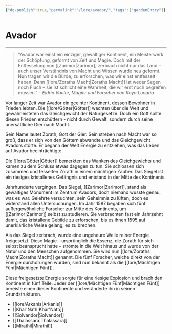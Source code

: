 ```yaml
---
{"dg-publish":true,"permalink":"/lore/avador/","tags":["gardenEntry"]}
---
```


# Avador
---
>"Avador war einst ein einziger, gewaltiger Kontinent, ein Meisterwerk der Schöpfung, geformt von Zeit und Magie. Doch mit der Entfesselung von [[Zarimor\|Zarimor]] zerbrach nicht nur das Land – auch unser Verständnis von Macht und Wissen wurde neu geformt. Nun tragen wir die Bürde, zu erforschen, was wir einst entfesselt haben. Denn [[lore/Zoraths Macht\|Zoraths Macht]] ist weder Segen noch Fluch – sie ist schlicht eine Wahrheit, die wir erst noch begreifen müssen." - *Eldrin Vaelor, Magier und Forscher von Raya Lucaria*

Vor langer Zeit war Avador ein geeinter Kontinent, dessen Bewohner in Frieden lebten. Die [[lore/Götter\|Götter]] wachten über die Welt und gewährleisteten das Gleichgewicht der Naturgesetze. Doch ein Gott sollte diesen Frieden erschüttern - nicht durch Gewalt, sondern durch seine unersättliche Gier nach Macht.

Sein Name lautet Zorath, Gott der Gier. Sein streben nach Macht war so groß, dass er sich von den Göttern abwandte und das Gleichgewicht Avadors störte. Er begann der Welt Energie zu entziehen, was das Leben auf Avador beeinträchtigte.

Die [[lore/Götter\|Götter]] bemerkten das Wanken des Gleichgewichts und kamen zu dem Schluss etwas dagegen zu tun. Sie schlossen sich zusammen und fesselten Zorath in einem mächtigen Zauber. Das Siegel ist ein riesiges kristallenes Gefängnis und entstand in der Mitte des Kontinents.

Jahrhunderte vergingen. Das Siegel, [[Zarimor\|Zarimor]], stand als gewaltiges Monument im Zentrum Avadors, doch niemand wusste genau, was es war. Gelehrte versuchten, sein Geheimnis zu lüften, doch es widerstand allen Untersuchungen. Im Jahr 1587 begaben sich fünf außergewöhnliche Forscher zur Mitte des Kontinents, um [[Zarimor\|Zarimor]] selbst zu studieren. Sie verbrachten fast ein Jahrzehnt damit, das kristallene Gebilde zu erforschen, bis es ihnen 1595 auf unerklärliche Weise gelang, es zu brechen.

Als das Siegel zerbrach, wurde eine ungeheure Welle reiner Energie freigesetzt. Diese Magie – ursprünglich die Essenz, die Zorath für sich selbst beansprucht hatte – strömte in die Welt hinaus und wurde von der Natur und den Menschen aufgenommen. Sie wird nun [[lore/Zoraths Macht\|Zoraths Macht]] genannt. Die fünf Forscher, welche direkt von der Energie durchdrungen wurden, sind nun bekannt als die [[lore/Mächtigen Fünf\|Mächtigen Fünf]].

Diese freigesetzte Energie sorgte für eine riesige Explosion und brach den Kontinent in fünf Teile. Jeder der [[lore/Mächtigen Fünf\|Mächtigen Fünf]] bereiste einen dieser Kontinente und veränderte ihn in seinen Grundstrukturen.

- [[lore/Arkanis\|Arkanis]]
- [[Khar'Nath\|Khar'Nath]]
- [[Solvandor\|Solvandor]]
- [[Thalassara\|Thalassara]]
- [[Mirathil\|Mirathil]]